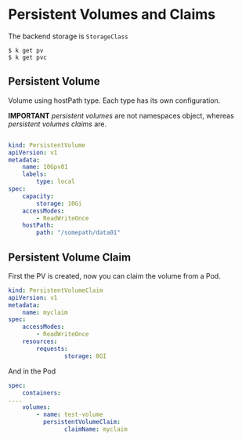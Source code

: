 # Persistent Volumes and Claims

The backend storage is `StorageClass`

```
$ k get pv
$ k get pvc
```

## Persistent Volume

Volume using hostPath type. Each type has its own configuration.

**IMPORTANT** _persistent volumes_ are not namespaces object, whereas _persistent volumes claims_ are.

```yaml

kind: PersistentVolume
apiVersion: v1
metadata:
    name: 10Gpv01
    labels: 
        type: local 
spec:
    capacity: 
        storage: 10Gi
    accessModes:
        - ReadWriteOnce
    hostPath:
        path: "/somepath/data01"
```

## Persistent Volume Claim

First the PV is created, now you can claim the volume from a Pod.

```yaml
kind: PersistentVolumeClaim
apiVersion: v1
metadata:
    name: myclaim
spec:
    accessModes:
        - ReadWriteOnce
    resources:
        requests:
                storage: 8GI
```

And in the Pod

```yaml
spec:
    containers:
....
    volumes:
        - name: test-volume
          persistentVolumeClaim:
                claimName: myclaim
```
